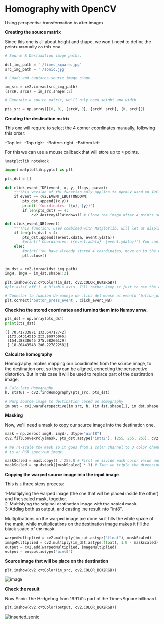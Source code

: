 # Homography with OpenCV #

Using perspective transformation to alter images.


**Creating the source matrix**

Since this one is all about height and shape, we won't need to define the points manually on this one.


```python
# Source & Destination image paths.

dst_img_path = './times_square.jpg'
src_img_path = './sonic.jpg'

# Loads and captures source image shape.

im_src = cv2.imread(src_img_path)
(srcH, srcW) = im_src.shape[:2]

# Generate a source matrix, we'll only need height and width.

pts_src = np.array([[0, 0], [srcW, 0], [srcW, srcH], [0, srcH]])
```

**Creating the destination matrix**

This one will require to select the 4 corner coordinates manually, following this order: 

-Top left.
-Top right.
-Bottom right.
-Bottom left.

For this we can use a mouse callback that will store up to 4 points.


```python
%matplotlib notebook

import matplotlib.pyplot as plt

pts_dst = []

def click_event_IDE(event, x, y, flags, param):
    """This version of the function only applies to OpenCV used on IDE's, not in Jupyter Notebook / Google Colab."""
    if event == cv2.EVENT_LBUTTONDOWN:
        pts_dst.append((x,y))
        print(f'Coordinates: ({x}, {y})')
        if len(pts_dst) == 4:
            cv2.destroyAllWindows() # Close the image after 4 points selected

def click_event_NB(event):
    """This function, used combined with Matplotlib, will let us display the image and use the callbacks."""
    if len(pts_dst) < 4:
        pts_dst.append((event.xdata, event.ydata))
        #print(f'Coordinates: ({event.xdata}, {event.ydata})') You can't use matplotlib + print in Notebook
    else:
        #print('You have already stored 4 coordinates, move on to the next cell.')
        plt.close()

        
im_dst = cv2.imread(dst_img_path)
imgH, imgW = im_dst.shape[:2]

plt.imshow(cv2.cvtColor(im_dst, cv2.COLOR_BGR2RGB))
#plt.axis('off')  # Disable axis. I'll rather keep it just to see the coordinates

# Conectar la función de manejo de clics del mouse al evento 'button_press_event'
plt.connect('button_press_event', click_event_NB)

```

**Checking the stored coordinates and turning them into Numpy array.**


```python
pts_dst = np.array(pts_dst)
print(pts_dst)
```

    [[ 70.41733871 133.64717742]
     [173.64314516 223.96975806]
     [154.28830645 275.58266129]
     [ 18.80443548 206.22782258]]
    

**Calculate homography**

Homography implies mapping our coordinates from the source image, to the destination one, so they can be aligned, correcting the perspective distortion. But in this case it will be used to replace part of the destination image.


```python
# Calculate Homography
h, status = cv2.findHomography(pts_src, pts_dst)

# Warp source image to destination based on homography
im_out = cv2.warpPerspective(im_src, h, (im_dst.shape[1], im_dst.shape[0]))
```

**Masking**

Now, we'll need a mask to copy our source image into the destination one.


```python
mask = np.zeros((imgH, imgW), dtype="uint8")
cv2.fillConvexPoly(mask, pts_dst.astype("int32"), (255, 255, 255), cv2.LINE_AA) # LINE_AA, antialiasing, so they're thin and smooth

# We re-scale the mask so it goes from 1 color channel to 3 color channel, by stacking it three times, since the original image
# is an RGB spectrum image.

maskScaled = mask.copy() / 255.0 # First we divide each color value and set them to 1.0 or 0.0
maskScaled = np.dstack([maskScaled] * 3) # Then we triple the dimensions of the mask so it can match the RGB image
```

**Copying the warped source image into the input image**

This is a three steps process:

1-Multiplying the warped image (the one that will be placed inside the other) and the scaled mask, together.
<br>
2-Multiplying the original destination image with the scaled mask.
<br>
3-Adding both as output, and casting the result into "int8".
<br>

Multiplications on the warped image are done so it fills the white space of the mask, while multiplications on the destination image makes it fill the black space of the mask.


```python
warpedMultiplied = cv2.multiply(im_out.astype("float"), maskScaled)
imageMultiplied = cv2.multiply(im_dst.astype(float), 1.0 - maskScaled)
output = cv2.add(warpedMultiplied, imageMultiplied)
output = output.astype("uint8")
```

**Source image that will be place on the destination**


```python
plt.imshow(cv2.cvtColor(im_src, cv2.COLOR_BGR2RGB))
```

![image](https://github.com/RomeroRodriguezD/homography-with-OpenCV/assets/105886661/9abd1be1-696b-4e81-9cef-bd5e01d66fb8)




**Check the result**

Now Sonic The Hedgehog from 1991 it's part of the Times Square billboard.


```python
plt.imshow(cv2.cvtColor(output, cv2.COLOR_BGR2RGB))
```

![inserted_sonic](https://github.com/RomeroRodriguezD/homography-with-OpenCV/assets/105886661/691e8712-72aa-4089-9a11-6f6457778703)


